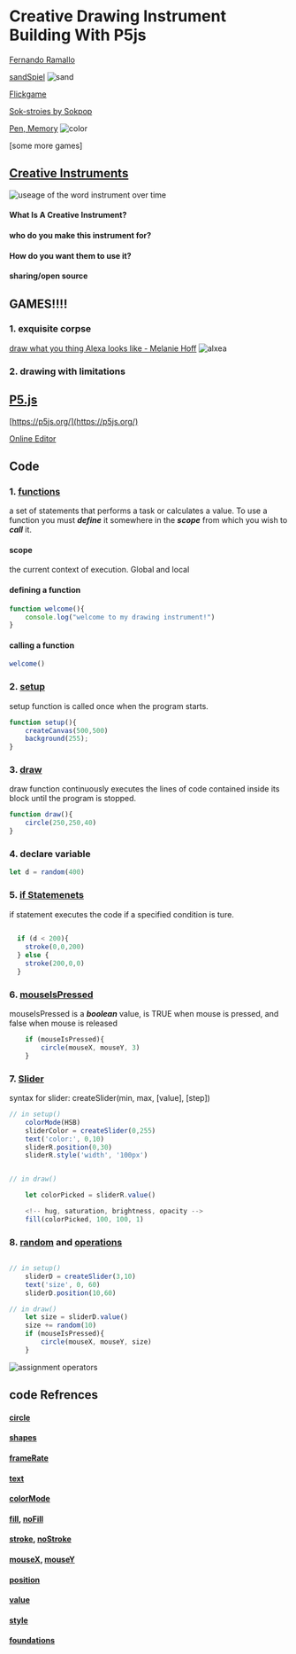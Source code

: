 # Creative Drawing Instrument Building With P5js

<!-- using text instead of dots !!!!! -->



[Fernando Ramallo](https://fernandoramallo.github.io/2019/)


[sandSpiel](https://sandspiel.club/)
![sand](src/sand.png)


[Flickgame](https://www.flickgame.org/)

[Sok-stroies by Sokpop](https://sok-stories.com/?WUFF)

[Pen, Memory](https://pen-memory.herokuapp.com/) 
![color](src/cover.png)


[some more games]


## [Creative Instruments](https://www.merriam-webster.com/dictionary/instrument)
![useage of the word instrument over time](src/instrument.png)

#### What Is A Creative Instrument? 


#### who do you make this instrument for? 


#### How do you want them to use it? 

#### sharing/open source 





## GAMES!!!! 

### 1. exquisite corpse 

[draw what you thing Alexa looks like - Melanie Hoff](https://docs.google.com/document/d/e/2PACX-1vS02YTBRsxnA5bmdtI5HdAwJ5raAzvcEe5cvWjIx_njRx9DvNt9rxJmZZ9BfvNT0eVvIdoguM6eLmxP/pub)
![alxea](src/alexa.png)

### 2. drawing with limitations 
<!-- second accitivity is to ask them to use one pen and one of their belongs to make a drawing(with limitations) -->



## [P5.js](https://p5js.org/download/)

[https://p5js.org/](https://p5js.org/)

[Online Editor](https://editor.p5js.org/)



## Code
<!-- talk about scope?????? -->
### 1. [functions](https://p5js.org/reference/#/p5/function)
a set of statements that performs a task or calculates a value. To use a function you must <i><b>define</b></i> it somewhere in the <i><b>scope</b></i> from which you wish to <i><b>call</b></i> it. 

#### scope
the current context of execution. 
Global and local

#### defining a function 
```javascript 
function welcome(){
	console.log("welcome to my drawing instrument!")
}
```
#### calling a function
```javascript 
welcome()
```

### 2. [setup](https://p5js.org/reference/#/p5/setup)

setup function is called once when the program starts.

```javascript
function setup(){
	createCanvas(500,500)
	background(255);
}
```

### 3. [draw](https://p5js.org/reference/#/p5/draw)
draw function continuously executes the lines of code contained inside its block until the program is stopped. 
```javascript
function draw(){
	circle(250,250,40)
}
```

### 4. declare variable
```javascript 
let d = random(400)
```

### 5. [if Statemenets](https://p5js.org/reference/#/p5/if-else)

if statement executes the code if a specified condition is ture. 
```javascript 
		  
  if (d < 200){
    stroke(0,0,200)
  } else {
    stroke(200,0,0)
  }
```



### 6. [mouseIsPressed](https://p5js.org/reference/#/p5/mouseIsPressed)

mouseIsPressed is a <i><b>boolean</b></i> value, is TRUE when mouse is pressed, and false when mouse is released

```javascript
	if (mouseIsPressed){
		circle(mouseX, mouseY, 3)
	} 
```


### 7. [Slider](https://p5js.org/reference/#/p5/createSlider)
syntax for slider: createSlider(min, max, [value], [step])

```javascript 
// in setup()
	colorMode(HSB)
	sliderColor = createSlider(0,255)
	text('color:', 0,10)
	sliderR.position(0,30)
	sliderR.style('width', '100px')


// in draw()

	let colorPicked = sliderR.value()

	<!-- hug, saturation, brightness, opacity -->
	fill(colorPicked, 100, 100, 1)

```


### 8. [random](https://p5js.org/reference/#/p5/random) and [operations](src/operators.png)
```javascript 

// in setup() 
	sliderD = createSlider(3,10)
  	text('size', 0, 60)
  	sliderD.position(10,60)

// in draw()
	let size = sliderD.value()
	size += random(10)
	if (mouseIsPressed){
		circle(mouseX, mouseY, size)
	} 
```
![assignment operators](src/operators.png)




## code Refrences

#### [circle](https://p5js.org/reference/#/p5/circle)
#### [shapes](https://p5js.org/reference/#group-Shape)
#### [frameRate](https://p5js.org/reference/#/p5/frameRate)
#### [text](https://p5js.org/reference/#/p5/text)
#### [colorMode](https://p5js.org/reference/#/p5/colorMode)
#### [fill](https://p5js.org/reference/#/p5/fill), [noFill](https://p5js.org/reference/#/p5/noFill)
#### [stroke](https://p5js.org/reference/#/p5/stroke), [noStroke](https://p5js.org/reference/#/p5/noStroke)
#### [mouseX](https://p5js.org/reference/#/p5/mouseX), [mouseY](https://p5js.org/reference/#/p5/mouseY)
#### [position](https://p5js.org/reference/#/p5.Element/position)
#### [value](https://p5js.org/reference/#/p5.Element/value)
#### [style](https://p5js.org/reference/#/p5.Element/styles)
#### [foundations](https://p5js.org/reference/#group-Foundation)